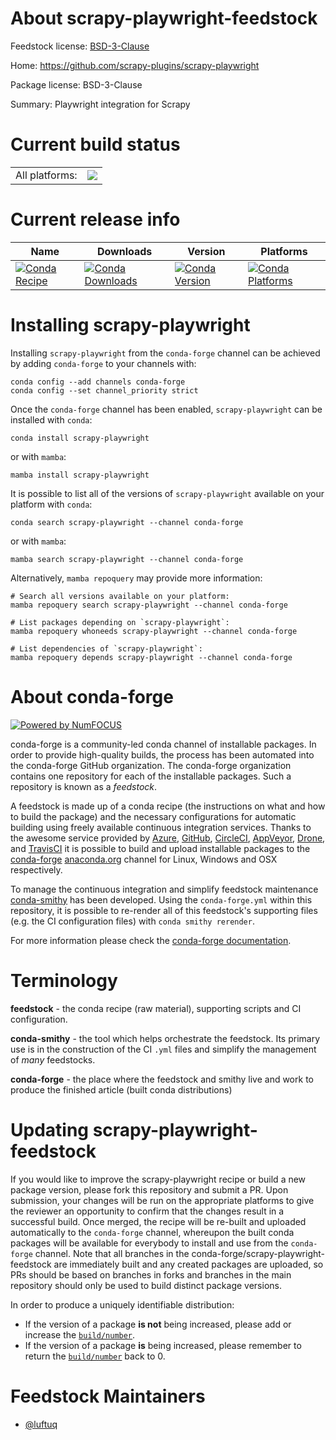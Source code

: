 About scrapy-playwright-feedstock
=================================

Feedstock license: [BSD-3-Clause](https://github.com/conda-forge/scrapy-playwright-feedstock/blob/main/LICENSE.txt)

Home: https://github.com/scrapy-plugins/scrapy-playwright

Package license: BSD-3-Clause

Summary: Playwright integration for Scrapy

Current build status
====================


<table><tr><td>All platforms:</td>
    <td>
      <a href="https://dev.azure.com/conda-forge/feedstock-builds/_build/latest?definitionId=22966&branchName=main">
        <img src="https://dev.azure.com/conda-forge/feedstock-builds/_apis/build/status/scrapy-playwright-feedstock?branchName=main">
      </a>
    </td>
  </tr>
</table>

Current release info
====================

| Name | Downloads | Version | Platforms |
| --- | --- | --- | --- |
| [![Conda Recipe](https://img.shields.io/badge/recipe-scrapy--playwright-green.svg)](https://anaconda.org/conda-forge/scrapy-playwright) | [![Conda Downloads](https://img.shields.io/conda/dn/conda-forge/scrapy-playwright.svg)](https://anaconda.org/conda-forge/scrapy-playwright) | [![Conda Version](https://img.shields.io/conda/vn/conda-forge/scrapy-playwright.svg)](https://anaconda.org/conda-forge/scrapy-playwright) | [![Conda Platforms](https://img.shields.io/conda/pn/conda-forge/scrapy-playwright.svg)](https://anaconda.org/conda-forge/scrapy-playwright) |

Installing scrapy-playwright
============================

Installing `scrapy-playwright` from the `conda-forge` channel can be achieved by adding `conda-forge` to your channels with:

```
conda config --add channels conda-forge
conda config --set channel_priority strict
```

Once the `conda-forge` channel has been enabled, `scrapy-playwright` can be installed with `conda`:

```
conda install scrapy-playwright
```

or with `mamba`:

```
mamba install scrapy-playwright
```

It is possible to list all of the versions of `scrapy-playwright` available on your platform with `conda`:

```
conda search scrapy-playwright --channel conda-forge
```

or with `mamba`:

```
mamba search scrapy-playwright --channel conda-forge
```

Alternatively, `mamba repoquery` may provide more information:

```
# Search all versions available on your platform:
mamba repoquery search scrapy-playwright --channel conda-forge

# List packages depending on `scrapy-playwright`:
mamba repoquery whoneeds scrapy-playwright --channel conda-forge

# List dependencies of `scrapy-playwright`:
mamba repoquery depends scrapy-playwright --channel conda-forge
```


About conda-forge
=================

[![Powered by
NumFOCUS](https://img.shields.io/badge/powered%20by-NumFOCUS-orange.svg?style=flat&colorA=E1523D&colorB=007D8A)](https://numfocus.org)

conda-forge is a community-led conda channel of installable packages.
In order to provide high-quality builds, the process has been automated into the
conda-forge GitHub organization. The conda-forge organization contains one repository
for each of the installable packages. Such a repository is known as a *feedstock*.

A feedstock is made up of a conda recipe (the instructions on what and how to build
the package) and the necessary configurations for automatic building using freely
available continuous integration services. Thanks to the awesome service provided by
[Azure](https://azure.microsoft.com/en-us/services/devops/), [GitHub](https://github.com/),
[CircleCI](https://circleci.com/), [AppVeyor](https://www.appveyor.com/),
[Drone](https://cloud.drone.io/welcome), and [TravisCI](https://travis-ci.com/)
it is possible to build and upload installable packages to the
[conda-forge](https://anaconda.org/conda-forge) [anaconda.org](https://anaconda.org/)
channel for Linux, Windows and OSX respectively.

To manage the continuous integration and simplify feedstock maintenance
[conda-smithy](https://github.com/conda-forge/conda-smithy) has been developed.
Using the ``conda-forge.yml`` within this repository, it is possible to re-render all of
this feedstock's supporting files (e.g. the CI configuration files) with ``conda smithy rerender``.

For more information please check the [conda-forge documentation](https://conda-forge.org/docs/).

Terminology
===========

**feedstock** - the conda recipe (raw material), supporting scripts and CI configuration.

**conda-smithy** - the tool which helps orchestrate the feedstock.
                   Its primary use is in the construction of the CI ``.yml`` files
                   and simplify the management of *many* feedstocks.

**conda-forge** - the place where the feedstock and smithy live and work to
                  produce the finished article (built conda distributions)


Updating scrapy-playwright-feedstock
====================================

If you would like to improve the scrapy-playwright recipe or build a new
package version, please fork this repository and submit a PR. Upon submission,
your changes will be run on the appropriate platforms to give the reviewer an
opportunity to confirm that the changes result in a successful build. Once
merged, the recipe will be re-built and uploaded automatically to the
`conda-forge` channel, whereupon the built conda packages will be available for
everybody to install and use from the `conda-forge` channel.
Note that all branches in the conda-forge/scrapy-playwright-feedstock are
immediately built and any created packages are uploaded, so PRs should be based
on branches in forks and branches in the main repository should only be used to
build distinct package versions.

In order to produce a uniquely identifiable distribution:
 * If the version of a package **is not** being increased, please add or increase
   the [``build/number``](https://docs.conda.io/projects/conda-build/en/latest/resources/define-metadata.html#build-number-and-string).
 * If the version of a package **is** being increased, please remember to return
   the [``build/number``](https://docs.conda.io/projects/conda-build/en/latest/resources/define-metadata.html#build-number-and-string)
   back to 0.

Feedstock Maintainers
=====================

* [@luftuq](https://github.com/luftuq/)


